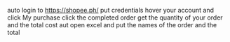 auto login to https://shopee.ph/
put credentials
hover your account and click My purchase
click the completed order
get the quantity of your order and the total cost
aut open excel
and put the names of the order and the total
